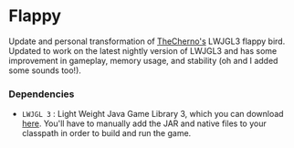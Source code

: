 # Flappy

Update and personal transformation of [TheCherno's](https://github.com/TheCherno) LWJGL3 flappy bird. Updated to work on the latest nightly version of LWJGL3 and has some improvement in gameplay, memory usage, and stability (oh and I added some sounds too!).

### Dependencies
* `LWJGL 3` : Light Weight Java Game Library 3, which you can download [here](http://www.lwjgl.org/download). You'll have to manually add the JAR and native files to your classpath in order to build and run the game.

